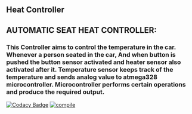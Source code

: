 ## Heat Controller
## AUTOMATIC SEAT HEAT CONTROLLER:
### This Controller aims to control the temperature in the car. Whenever a person seated in the car, And when button is pushed the button sensor activated and heater sensor also activated after it. Temperature sensor keeps track of the temperature and sends analog value to atmega328 microcontroller. Microcontroller performs certain operations and produce the required output.
[![Codacy Badge](https://app.codacy.com/project/badge/Grade/85144af3f5bf415f93198a746de422d2)](https://www.codacy.com/gh/naveenreddiedodla/M2-EmbSys/dashboard?utm_source=github.com&amp;utm_medium=referral&amp;utm_content=naveenreddiedodla/M2-EmbSys&amp;utm_campaign=Badge_Grade)
[![compile](https://github.com/naveenreddiedodla/M2-EmbSys/actions/workflows/compile.yml/badge.svg)](https://github.com/naveenreddiedodla/M2-EmbSys/actions/workflows/compile.yml)
